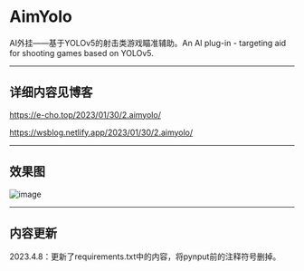 # AimYolo
AI外挂——基于YOLOv5的射击类游戏瞄准辅助。An AI plug-in - targeting aid for shooting games based on YOLOv5.

---
## 详细内容见博客
https://e-cho.top/2023/01/30/2.aimyolo/  

https://wsblog.netlify.app/2023/01/30/2.aimyolo/

---
## 效果图
![image](https://e-cho.top/medias/BlogPictures/1.%20AimYolo/cover/cover.PNG)

---
## 内容更新
2023.4.8：更新了requirements.txt中的内容，将pynput前的注释符号删掉。

